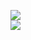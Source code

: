 [![](https://img.shields.io/badge/Made%20With-Github%20Spray-lightgrey.svg?style=for-the-badge&logo=github)](https://github.com/Annihil/github-spray#31718)  
[![](https://i.imgur.com/2DrTn0Z.gif)](https://github.com/Annihil/github-spray)
